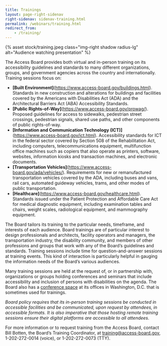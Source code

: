 ```yaml
---
title: Trainings
layout: page-right-sidenav
right-sidenav: sidenav-training.html
permalink: /webinars/training.html
redirect_from: 
    - /training/
---
```


{% asset stock/training.jpeg class="img-right shadow radius-lg" alt="Audience watching presentation" %}

The Access Board provides both virtual and in-person training on its accessibility guidelines and standards to many different organizations, groups, and government agencies across the country and internationally. Training sessions focus on:

- **[Built Environment]**(https://www.access-board.gov/buildings.html). Standards in new construction and alterations for buildings and facilities covered by the Americans with Disabilities Act (ADA) and the Architectural Barriers Act (ABA) Accessibility Standards.
- **[Public Rights-of-Way]**(https://www.access-board.gov/prowag/). Proposed guidelines for access to sidewalks, pedestrian street crossings, pedestrian signals, shared use paths, and other components of public rights-of-way.
- **[Information and Communication Technology (ICT)]**(https://www.access-board.gov/ict.html). Accessibility standards for ICT in the federal sector covered by Section 508 of the Rehabilitation Act, including computers, telecommunications equipment, multifunction office machines such as copiers that also operate as printers, software, websites, information kiosks and transaction machines, and electronic documents.
- **[Transportation Vehicles]**(https://www.access-board.gov/ada/vehicles/). Requirements for new or remanufactured transportation vehicles covered by the ADA, including buses and vans, rail cars, automated guideway vehicles, trams, and other modes of public transportation.
- **[Healthcare]**(https://www.access-board.gov/healthcare.html). Standards issued under the Patient Protection and Affordable Care Act for medical diagnostic equipment, including examination tables and chairs, weight scales, radiological equipment, and mammography equipment.

The Board tailors its training to the particular needs, timeframe, and interests of each audience. Board trainings are of particular interest to design professionals and architects, facility operators and managers, the transportation industry, the disability community, and members of other professions and groups that work with any of the Board’s guidelines and standards. Training sessions include time for question-and-answer sessions at training events. This kind of interaction is particularly helpful in gauging the information needs of the Board’s various audiences.

Many training sessions are held at the request of, or in partnership with, organizations or groups holding conferences and seminars that include accessibility and inclusion of persons with disabilities on the agenda. The Board also has a [conference space](https://www.access-board.gov/about/venue.html) at its offices in Washington, D.C. that is sometimes used for trainings.

*Board policy requires that its in-person training sessions be conducted in accessible facilities and be communicated, upon request by attendees, in accessible formats. It is also imperative that those hosting remote training sessions ensure their digital platforms are accessible to all attendees.*

For more information or to request training from the Access Board, contact Bill Botten, the Board’s Training Coordinator, at <training@access-board.gov>, 1-202-272-0014 (voice), or 1-202-272-0073 (TTY).


